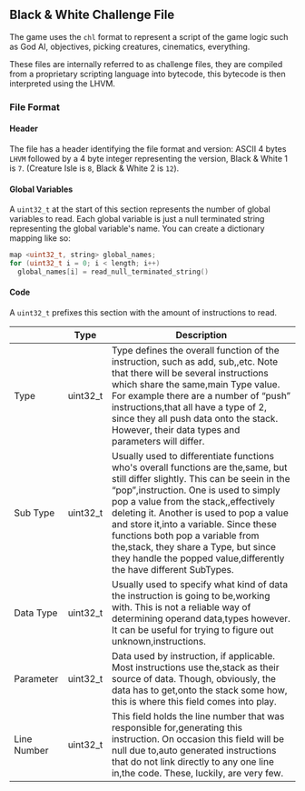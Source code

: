 ## Black & White Challenge File

The game uses the `chl` format to represent a script of the game logic such as
God AI, objectives, picking creatures, cinematics, everything.

These files are internally referred to as challenge files, they are compiled
from a proprietary scripting language into bytecode, this bytecode is then
interpreted using the LHVM.

### File Format

#### Header
The file has a header identifying the file format and version: ASCII 4 bytes
`LHVM` followed by a 4 byte integer representing the version, Black & White 1
is `7`. (Creature Isle is `8`, Black & White 2 is `12`).

#### Global Variables

A `uint32_t` at the start of this section represents the number of global variables
to read. Each global variable is just a null terminated string representing the
global variable's name. You can create a dictionary mapping like so:

```cpp
map <uint32_t, string> global_names;
for (uint32_t i = 0; i < length; i++)
  global_names[i] = read_null_terminated_string()
```

#### Code

A `uint32_t` prefixes this section with the amount of instructions to read.

|             | Type     | Description                                                                                                                                                                                                                                                                                                                                                                                                                                               |
|-------------|----------|-----------------------------------------------------------------------------------------------------------------------------------------------------------------------------------------------------------------------------------------------------------------------------------------------------------------------------------------------------------------------------------------------------------------------------------------------------------|
| Type        | uint32_t | Type defines the overall function of the instruction, such as add, sub,,etc. Note that there will be several instructions which share the same,main Type value. For example there are a number of “push” instructions,that all have a type of 2, since they all push data onto the stack. However, their data types and parameters will differ.                                                                                                           |
| Sub Type    | uint32_t | Usually used to differentiate functions who's overall functions are the,same, but still differ slightly. This can be seein in the “pop”,instruction. One is used to simply pop a value from the stack,,effectively deleting it. Another is used to pop a value and store it,into a variable. Since these functions both pop a variable from the,stack, they share a Type, but since they handle the popped value,differently the have different SubTypes. |
| Data Type   | uint32_t | Usually used to specify what kind of data the instruction is going to be,working with. This is not a reliable way of determining operand data,types however. It can be useful for trying to figure out unknown,instructions.                                                                                                                                                                                                                              |
| Parameter   | uint32_t | Data used by instruction, if applicable. Most instructions use the,stack as their source of data. Though, obviously, the data has to get,onto the stack some how, this is where this field comes into play.                                                                                                                                                                                                                                               |
| Line Number | uint32_t | This field holds the line number that was responsible for,generating this instruction. On occasion this field will be null due to,auto generated instructions that do not link directly to any one line in,the code. These, luckily, are very few.                                                                                                                                                                                                        |

